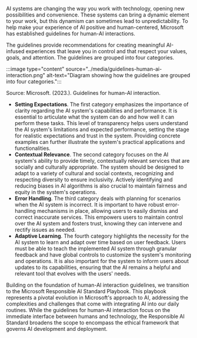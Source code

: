 AI systems are changing the way you work with technology, opening new possibilities and convenience. These systems can bring a dynamic element to your work, but this dynamism can sometimes lead to unpredictability. To help make your experience of AI positive and human-centered, Microsoft has established guidelines for human-AI interactions.

The guidelines provide recommendations for creating meaningful AI-infused experiences that leave you in control and that respect your values, goals, and attention. The guidelines are grouped into four categories.

:::image type="content" source="../media/guidelines-human-ai-interaction.png" alt-text="Diagram showing how the guidelines are grouped into four categories.":::

Source: Microsoft. (2023.). Guidelines for human-AI interaction.

- **Setting Expectations**. The first category emphasizes the importance of clarity regarding the AI system's capabilities and performance. It is essential to articulate what the system can do and how well it can perform these tasks. This level of transparency helps users understand the AI system's limitations and expected performance, setting the stage for realistic expectations and trust in the system. Providing concrete examples can further illustrate the system's practical applications and functionalities.
- **Contextual Relevance**. The second category focuses on the AI system's ability to provide timely, contextually relevant services that are socially and culturally appropriate. The system should be designed to adapt to a variety of cultural and social contexts, recognizing and respecting diversity to ensure inclusivity. Actively identifying and reducing biases in AI algorithms is also crucial to maintain fairness and equity in the system's operations.
- **Error Handling**. The third category deals with planning for scenarios when the AI system is incorrect. It is important to have robust error-handling mechanisms in place, allowing users to easily dismiss and correct inaccurate services. This empowers users to maintain control over the AI system and fosters trust, knowing they can intervene and rectify issues as needed.
- **Adaptive Learning**. The fourth category highlights the necessity for the AI system to learn and adapt over time based on user feedback. Users must be able to teach the implemented AI system through granular feedback and have global controls to customize the system's monitoring and operations. It is also important for the system to inform users about updates to its capabilities, ensuring that the AI remains a helpful and relevant tool that evolves with the users' needs.

Building on the foundation of human-AI interaction guidelines, we transition to the Microsoft Responsible AI Standard Playbook. This playbook represents a pivotal evolution in Microsoft's approach to AI, addressing the complexities and challenges that come with integrating AI into our daily routines. While the guidelines for human-AI interaction focus on the immediate interface between humans and technology, the Responsible AI Standard broadens the scope to encompass the ethical framework that governs AI development and deployment.
